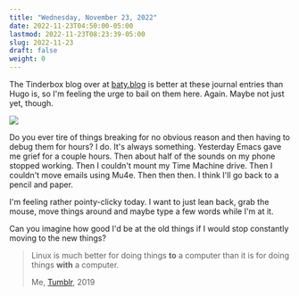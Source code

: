 ```yaml
---
title: "Wednesday, November 23, 2022"
date: 2022-11-23T04:50:00-05:00
lastmod: 2022-11-23T08:23:39-05:00
slug: 2022-11-23
draft: false
weight: 0
---
```


The Tinderbox blog over at [baty.blog](https://baty.blog) is better at these journal entries than Hugo is, so I'm feeling the urge to bail on them here. Again. Maybe not just yet, though.

<div class="sideImage">

![](/img/small/bug.png)

</div>

Do you ever tire of things breaking for no obvious reason and then having to debug them for hours? I do. It's always something. Yesterday Emacs gave me grief for a couple hours. Then about half of the sounds on my phone stopped working. Then I couldn't mount my Time Machine drive. Then I couldn't move emails using Mu4e. Then then then. I think I'll go back to a pencil and paper.

I'm feeling rather pointy-clicky today. I want to just lean back, grab the mouse, move things around and maybe type a few words while I'm at it.

Can you imagine how good I'd be at the old things if I would stop constantly moving to the new things?

> Linux is much better for doing things **to** a computer than it is for doing things **with** a computer.
>
> Me, [Tumblr](https://jackbaty.tumblr.com/post/187186573487/linux-is-much-better-for-doing-things-to-a), 2019


[//]: # "Exported with love from a post written in Org mode"
[//]: # "- https://github.com/kaushalmodi/ox-hugo"